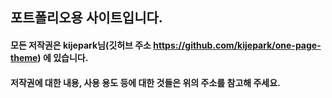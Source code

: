 ## 포트폴리오용 사이트입니다.

#### 모든 저작권은 kijepark님(깃허브 주소 https://github.com/kijepark/one-page-theme) 에 있습니다.
#### 저작권에 대한 내용, 사용 용도 등에 대한 것들은 위의 주소를 참고해 주세요.
